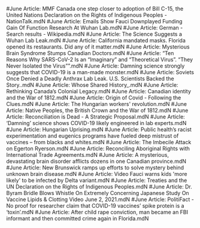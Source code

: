 #June
Article: MMF Canada one step closer to adoption of Bill C-15, the United Nations Declaration on the Rights of Indigenous Peoples - NationTalk.mdN
#June
Article: Emails Show Fauci Downplayed Funding Gain Of Function Research At Wuhan Lab.mdN
#June
Article: German - Search results - Wikipedia.mdN
#June
Article: The Science Suggests a Wuhan Lab Leak.mdN
#June
Article: California mandated masks. Florida opened its restaurants. Did any of it matter.mdN
#June
Article: Mysterious Brain Syndrome Stumps Canadian Doctors.mdN
#June
Article: “Ten Reasons Why SARS-CoV-2 Is an “Imaginary” and “Theoretical Virus”. “They Never Isolated the Virus””.mdN
#June
Article: Damning science strongly suggests that COVID-19 is a man-made monster.mdN
#June
Article: Soviets Once Denied a Deadly Anthrax Lab Leak. U.S. Scientists Backed the Story..mdN
#June
Article: Whose Shared History_.mdN
#June
Article: Rethinking Canada’s Colonial Legacy.mdN
#June
Article: Canadian identity and the War of 1812.mdN
#June
Article: Origin of Covid - Following the Clues.mdN
#June
Article: The Hungarian workers' revolution.mdN
#June
Article: Native Peoples, the British Crown and the War of 1812.mdN
#June
Article: Reconciliation is Dead - A Strategic Proposal.mdN
#June
Article: ‘Damning’ science shows COVID-19 likely engineered in lab experts.mdN
#June
Article: Hungarian Uprising.mdN
#June
Article: Public health’s racist experimentation and eugenics programs have fueled deep mistrust of vaccines – from blacks and whites.mdN
#June
Article: The Imbecile Attack on Egerton Ryerson.mdN
#June
Article: Reconciling Aboriginal Rights with International Trade Agreements.mdN
#June
Article: A mysterious, devastating brain disorder afflicts dozens in one Canadian province.mdN
#June
Article: New Brunswick ramps up efforts to solve mystery behind unknown brain disease.mdN
#June
Article: Video Fauci warns kids 'more likely' to be infected by Delta variant.mdN
#June
Article: Treaties and the UN Declaration on the Rights of Indigenous Peoples.mdN
#June
Article: Dr. Byram Bridle Blows Whistle On Extremely Concerning Japanese Study On Vaccine Lipids & Clotting Video June 2, 2021.mdN
#June
Article: PolitiFact - No proof for researcher claim that COVID-19 vaccines’ spike protein is a ‘toxin’.mdN
#June
Article: After child rape conviction, man became an FBI informant and then committed crime again in Florida.mdN
